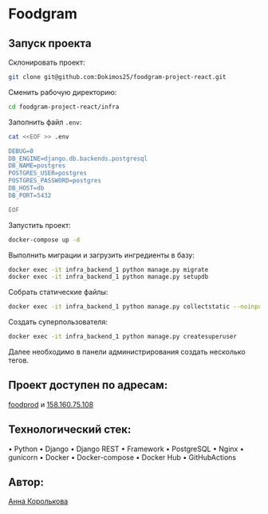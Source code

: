 # Foodgram

## Запуск проекта

Склонировать проект:
```bash
git clone git@github.com:Dokimos25/foodgram-project-react.git
```

Сменить рабочую директорию:
```bash
cd foodgram-project-react/infra
```

Заполнить файл `.env`:
```bash
cat <<EOF >> .env

DEBUG=0
DB_ENGINE=django.db.backends.postgresql
DB_NAME=postgres
POSTGRES_USER=postgres
POSTGRES_PASSWORD=postgres
DB_HOST=db
DB_PORT=5432

EOF
```


Запустить проект:
```bash
docker-compose up -d
```

Выполнить миграции и загрузить ингредиенты в базу:
```bash
docker exec -it infra_backend_1 python manage.py migrate
docker exec -it infra_backend_1 python manage.py setupdb
```

Собрать статические файлы:
```bash
docker exec -it infra_backend_1 python manage.py collectstatic --noinput
```

Создать суперпользователя:
```bash
docker exec -it infra_backend_1 python manage.py createsuperuser
```

Далее необходимо в панели администрирования создать несколько тегов.

## Проект доступен по адресам:
[foodprod](http://foodprod.ddns.net/) и [158.160.75.108](http://158.160.75.108/recipes)
## Технологический стек:
• Python • Django • Django REST • Framework • PostgreSQL • Nginx • gunicorn • Docker • Docker-compose • Docker Hub • GitHubActions
## Автор:
[Анна Королькова](https://github.com/Dokimos25)
